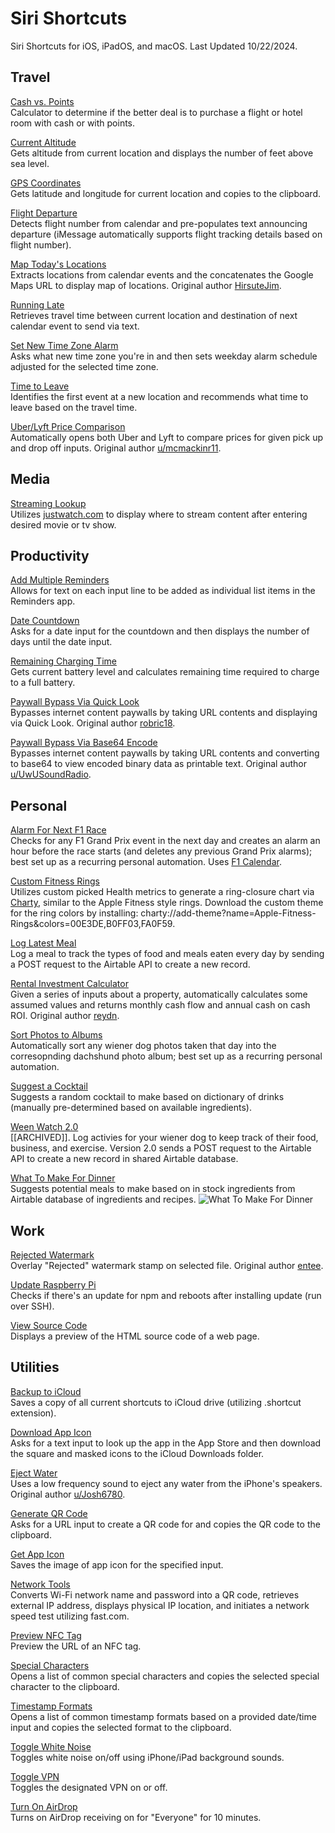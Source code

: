 # Siri Shortcuts
Siri Shortcuts for iOS, iPadOS, and macOS. 
Last Updated 10/22/2024.

## Travel
[Cash vs. Points](https://github.com/calikasten/siri-shortcuts/blob/main/Cash%20vs.%20Points.shortcut) <br>
Calculator to determine if the better deal is to purchase a flight or hotel room with cash or with points.

[Current Altitude](https://github.com/calikasten/siri-shortcuts/blob/main/Current%20Altitude.shortcut) <br>
Gets altitude from current location and displays the number of feet above sea level.

[GPS Coordinates](https://github.com/calikasten/siri-shortcuts/blob/main/GPS%20Coordinates.shortcut) <br>
Gets latitude and longitude for current location and copies to the clipboard.

[Flight Departure](https://github.com/calikasten/siri-shortcuts/blob/main/Flight%20Departure.shortcut) <br>
Detects flight number from calendar and pre-populates text announcing departure (iMessage automatically supports flight tracking details based on flight number).

[Map Today's Locations](https://github.com/calikasten/siri-shortcuts/blob/main/Map%20Today's%20Locations.shortcut) <br>
Extracts locations from calendar events and the concatenates the Google Maps URL to display map of locations. Original author [HirsuteJim](https://routinehub.co/user/HirsuteJim).

[Running Late](https://github.com/calikasten/siri-shortcuts/blob/main/Running%20Late.shortcut) <br>
Retrieves travel time between current location and destination of next calendar event to send via text.

[Set New Time Zone Alarm](https://github.com/calikasten/siri-shortcuts/blob/main/Set%20New%20Time%20Zone%20Alarm.shortcut) <br>
Asks what new time zone you're in and then sets weekday alarm schedule adjusted for the selected time zone.

[Time to Leave](https://github.com/calikasten/siri-shortcuts/blob/main/Time%20To%20Leave.shortcut) <br>
Identifies the first event at a new location and recommends what time to leave based on the travel time.

[Uber/Lyft Price Comparison](https://github.com/calikasten/siri-shortcuts/blob/main/Uber%3ALyft%20Price%20Compare.shortcut) <br>
Automatically opens both Uber and Lyft to compare prices for given pick up and drop off inputs. Original author [u/mcmackinr11](https://www.reddit.com/user/mcmackinr11/).

## Media
[Streaming Lookup](https://github.com/calikasten/siri-shortcuts/blob/main/Streaming%20Lookup.shortcut) <br>
Utilizes [justwatch.com](justwatch.com) to display where to stream content after entering desired movie or tv show.

## Productivity
[Add Multiple Reminders](https://github.com/calikasten/siri-shortcuts/blob/main/Add%20Multiple%20Reminders.shortcut) <br>
Allows for text on each input line to be added as individual list items in the Reminders app.

[Date Countdown](https://github.com/calikasten/siri-shortcuts/blob/main/Date%20Countdown.shortcut) <br>
Asks for a date input for the countdown and then displays the number of days until the date input.

[Remaining Charging Time](https://github.com/calikasten/siri-shortcuts/blob/main/Remaining%20Charging%20Time.shortcut) <br>
Gets current battery level and calculates remaining time required to charge to a full battery.

[Paywall Bypass Via Quick Look](https://github.com/calikasten/siri-shortcuts/blob/main/Paywall%20Bypass%20Via%20Quick%20Look.shortcut) <br>
Bypasses internet content paywalls by taking URL contents and displaying via Quick Look. Original author [robric18](https://routinehub.co/user/robric18).

[Paywall Bypass Via Base64 Encode](https://github.com/calikasten/siri-shortcuts/blob/main/Paywall%20Bypass%20Via%20Base64%20Encode.shortcut) <br>
Bypasses internet content paywalls by taking URL contents and converting to base64 to view encoded binary data as printable text. Original author [u/UwUSoundRadio](https://www.reddit.com/r/shortcuts/comments/da5jw7/paywall_bypass/).

## Personal
[Alarm For Next F1 Race](https://github.com/calikasten/siri-shortcuts/blob/main/Alarm%20For%20Next%20F1%20Race.shortcut) <br>
Checks for any F1 Grand Prix event in the next day and creates an alarm an hour before the race starts (and deletes any previous Grand Prix alarms); best set up as a recurring personal automation. Uses [F1 Calendar](https://f1calendar.com/).

[Custom Fitness Rings](https://github.com/calikasten/siri-shortcuts/blob/main/Custom%20Fitness%20Rings.shortcut) <br>
Utilizes custom picked Health metrics to generate a ring-closure chart via [Charty](https://chartyios.app/), similar to the Apple Fitness style rings. Download the custom theme for the ring colors by installing: charty://add-theme?name=Apple-Fitness-Rings&colors=00E3DE,B0FF03,FA0F59.

[Log Latest Meal](https://github.com/calikasten/siri-shortcuts/blob/main/Log%20Latest%20Meal.shortcut) <br>
Log a meal to track the types of food and meals eaten every day by sending a POST request to the Airtable API to create a new record.

[Rental Investment Calculator](https://github.com/calikasten/siri-shortcuts/blob/main/Rental%20Investment%20Calculator.shortcut) <br>
Given a series of inputs about a property, automatically calculates some assumed values and returns monthly cash flow and annual cash on cash ROI. Original author [reydn](https://routinehub.co/user/reydn).

[Sort Photos to Albums](https://github.com/calikasten/siri-shortcuts/blob/main/Sort%20Photos%20to%20Albums.shortcut) <br>
Automatically sort any wiener dog photos taken that day into the corresopnding dachshund photo album; best set up as a recurring personal automation.

[Suggest a Cocktail](https://github.com/calikasten/siri-shortcuts/blob/main/Suggest%20a%20Cocktail.shortcut) <br>
Suggests a random cocktail to make based on dictionary of drinks (manually pre-determined based on available ingredients).

[Ween Watch 2.0](https://github.com/calikasten/siri-shortcuts/blob/main/Ween%20Watch%202.0.shortcut) <br>
[[ARCHIVED]]. Log activies for your wiener dog to keep track of their food, business, and exercise. Version 2.0 sends a POST request to the Airtable API to create a new record in shared Airtable database.

[What To Make For Dinner](https://github.com/calikasten/siri-shortcuts/blob/main/What%20To%20Make%20For%20Dinner.shortcut) <br>
Suggests potential meals to make based on in stock ingredients from Airtable database of ingredients and recipes.
![What To Make For Dinner](https://github.com/user-attachments/assets/34e88da4-1d16-4a6f-8c39-3a28fa70b2b9)

## Work
[Rejected Watermark](https://github.com/calikasten/siri-shortcuts/blob/main/Rejected%20Watermark.shortcut) <br>
Overlay "Rejected" watermark stamp on selected file. Original author [entee](https://routinehub.co/user/entee).

[Update Raspberry Pi](https://github.com/calikasten/siri-shortcuts/blob/main/Update%20Raspberry%20Pi.shortcut) <br>
Checks if there's an update for npm and reboots after installing update (run over SSH).

[View Source Code](https://www.icloud.com/shortcuts/08a196774173491ab39ba3413db4a0dc) <br>
Displays a preview of the HTML source code of a web page.

## Utilities
[Backup to iCloud](https://github.com/calikasten/siri-shortcuts/blob/main/Backup%20To%20iCloud.shortcut) <br>
Saves a copy of all current shortcuts to iCloud drive (utilizing .shortcut extension).

[Download App Icon](https://github.com/calikasten/siri-shortcuts/blob/main/Download%20App%20Icon.shortcut) <br>
Asks for a text input to look up the app in the App Store and then download the square and masked icons to the iCloud Downloads folder.

[Eject Water](https://github.com/calikasten/siri-shortcuts/blob/main/Eject%20Water.shortcut) <br>
Uses a low frequency sound to eject any water from the iPhone's speakers. Original author [u/Josh6780](https://www.reddit.com/r/shortcuts/comments/9s6bng/eject_water_from_your_device_like_an_apple_watch/).

[Generate QR Code](https://github.com/calikasten/siri-shortcuts/blob/main/Generate%20QR%20Code.shortcut) <br>
Asks for a URL input to create a QR code for and copies the QR code to the clipboard.

[Get App Icon](https://github.com/calikasten/siri-shortcuts/blob/main/Get%20App%20Icon.shortcut) <br>
Saves the image of app icon for the specified input.

[Network Tools](https://github.com/calikasten/siri-shortcuts/blob/main/Network%20Tools.shortcut) <br>
Converts Wi-Fi network name and password into a QR code, retrieves external IP address, displays physical IP location, and initiates a network speed test utilizing fast.com.

[Preview NFC Tag](https://github.com/calikasten/siri-shortcuts/blob/main/Preview%20NFC%20Tag.shortcut) <br>
Preview the URL of an NFC tag.

[Special Characters](https://github.com/calikasten/siri-shortcuts/blob/main/Special%20Characters.shortcut) <br>
Opens a list of common special characters and copies the selected special character to the clipboard.

[Timestamp Formats](https://github.com/calikasten/siri-shortcuts/blob/main/Timestamp%20Formats.shortcut) <br>
Opens a list of common timestamp formats based on a provided date/time input and copies the selected format to the clipboard.

[Toggle White Noise](https://github.com/calikasten/siri-shortcuts/blob/main/Toggle%20White%20Noise.shortcut) <br>
Toggles white noise on/off using iPhone/iPad background sounds.

[Toggle VPN](https://github.com/calikasten/siri-shortcuts/blob/main/Toggle%20VPN.shortcut) <br>
Toggles the designated VPN on or off. 

[Turn On AirDrop](https://github.com/calikasten/siri-shortcuts/blob/main/Turn%20On%20AirDrop.shortcut) <br>
Turns on AirDrop receiving on for "Everyone" for 10 minutes.
